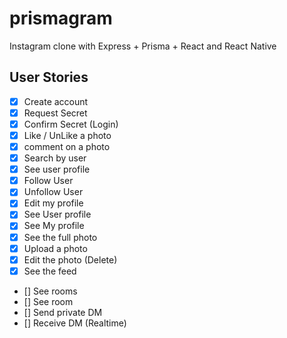 # prismagram

Instagram clone with Express + Prisma + React and React Native

## User Stories

- [x] Create account
- [x] Request Secret
- [x] Confirm Secret (Login)
- [x] Like / UnLike a photo
- [x] comment on a photo
- [x] Search by user
- [x] See user profile
- [x] Follow User
- [x] Unfollow User
- [x] Edit my profile
- [x] See User profile
- [x] See My profile
- [x] See the full photo
- [x] Upload a photo
- [x] Edit the photo (Delete)
- [x] See the feed
- [] See rooms
- [] See room
- [] Send private DM
- [] Receive DM (Realtime)
